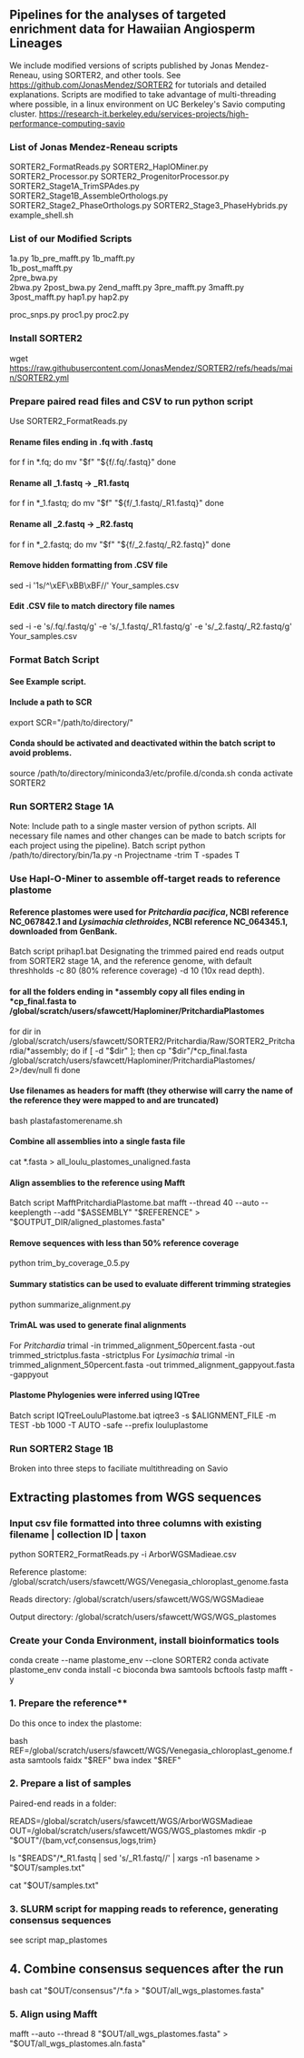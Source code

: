 ## Pipelines for the analyses of targeted enrichment data for Hawaiian Angiosperm Lineages

We include modified versions of scripts published by Jonas Mendez-Reneau, using SORTER2, and other tools.
See https://github.com/JonasMendez/SORTER2 for tutorials and detailed explanations. Scripts are modified to take advantage of multi-threading where possible, in a linux environment on UC Berkeley's Savio computing cluster. https://research-it.berkeley.edu/services-projects/high-performance-computing-savio

### List of Jonas Mendez-Reneau scripts

SORTER2_FormatReads.py
SORTER2_HaplOMiner.py
SORTER2_Processor.py
SORTER2_ProgenitorProcessor.py
SORTER2_Stage1A_TrimSPAdes.py
SORTER2_Stage1B_AssembleOrthologs.py
SORTER2_Stage2_PhaseOrthologs.py
SORTER2_Stage3_PhaseHybrids.py
example_shell.sh

### List of our Modified Scripts

1a.py
1b_pre_mafft.py 
1b_mafft.py  
1b_post_mafft.py  
2pre_bwa.py   
2bwa.py
2post_bwa.py
2end_mafft.py
3pre_mafft.py
3mafft.py
3post_mafft.py
hap1.py
hap2.py

proc_snps.py
proc1.py
proc2.py

### Install SORTER2
wget https://raw.githubusercontent.com/JonasMendez/SORTER2/refs/heads/main/SORTER2.yml

### Prepare paired read files and CSV to run python script 
Use SORTER2_FormatReads.py

#### Rename files ending in .fq with .fastq 
for f in *.fq; do
    mv "$f" "${f/.fq/.fastq}"
done

#### Rename all _1.fastq → _R1.fastq
for f in *_1.fastq; do
    mv "$f" "${f/_1.fastq/_R1.fastq}"
done

#### Rename all _2.fastq → _R2.fastq
for f in *_2.fastq; do
    mv "$f" "${f/_2.fastq/_R2.fastq}"
done

#### Remove hidden formatting from .CSV file
sed -i '1s/^\xEF\xBB\xBF//' Your_samples.csv

#### Edit .CSV file to match directory file names
sed -i -e 's/.fq/.fastq/g' -e 's/_1.fastq/_R1.fastq/g' -e 's/_2.fastq/_R2.fastq/g' Your_samples.csv

### Format Batch Script
#### See Example script. 

#### Include a path to SCR
export SCR="/path/to/directory/"

#### Conda should be activated and deactivated within the batch script to avoid problems. 
source /path/to/directory/miniconda3/etc/profile.d/conda.sh
conda activate SORTER2

### Run SORTER2 Stage 1A
Note: Include path to a single master version of python scripts. All necessary file names and other changes can be made to batch scripts for each project using the pipeline).
Batch script 
python /path/to/directory/bin/1a.py -n Projectname -trim T -spades T

### Use Hapl-O-Miner to assemble off-target reads to reference plastome
#### Reference plastomes were used for _Pritchardia pacifica_, NCBI reference NC_067842.1 and _Lysimachia clethroides_, NCBI reference  NC_064345.1, downloaded from GenBank.
Batch script prihap1.bat
Designating the trimmed paired end reads output from SORTER2 stage 1A, and the reference genome, with default threshholds -c 80 (80% reference coverage) -d 10 (10x read depth).

#### for all the folders ending in *assembly copy all files ending in *cp_final.fasta to /global/scratch/users/sfawcett/Haplominer/PritchardiaPlastomes
 
for dir in /global/scratch/users/sfawcett/SORTER2/Pritchardia/Raw/SORTER2_Pritchardia/*assembly; do
  if [ -d "$dir" ]; then
    cp "$dir"/*cp_final.fasta /global/scratch/users/sfawcett/Haplominer/PritchardiaPlastomes/ 2>/dev/null
  fi
done

#### Use filenames as headers for mafft (they otherwise will carry the name of the reference they were mapped to and are truncated)
bash plastafastomerename.sh

#### Combine all assemblies into a single fasta file 
cat *.fasta > all_loulu_plastomes_unaligned.fasta

#### Align assemblies to the reference using Mafft
Batch script MafftPritchardiaPlastome.bat
mafft --thread 40 --auto --keeplength --add "$ASSEMBLY" "$REFERENCE" > "$OUTPUT_DIR/aligned_plastomes.fasta"

#### Remove sequences with less than 50% reference coverage
python trim_by_coverage_0.5.py

#### Summary statistics can be used to evaluate different trimming strategies
python summarize_alignment.py

#### TrimAL was used to generate final alignments
For _Pritchardia_
trimal -in trimmed_alignment_50percent.fasta -out trimmed_strictplus.fasta -strictplus 
For _Lysimachia_
trimal -in trimmed_alignment_50percent.fasta -out trimmed_alignment_gappyout.fasta -gappyout 

#### Plastome Phylogenies were inferred using IQTree
Batch script IQTreeLouluPlastome.bat
  iqtree3 -s $ALIGNMENT_FILE -m TEST -bb 1000 -T AUTO -safe --prefix louluplastome

### Run SORTER2 Stage 1B
Broken into three steps to faciliate multithreading on Savio

## Extracting plastomes from WGS sequences
### Input csv file formatted into three columns with existing filename | collection ID | taxon
python SORTER2_FormatReads.py -i ArborWGSMadieae.csv

Reference plastome:
/global/scratch/users/sfawcett/WGS/Venegasia_chloroplast_genome.fasta

Reads directory:
/global/scratch/users/sfawcett/WGS/WGSMadieae

Output directory:
/global/scratch/users/sfawcett/WGS/WGS_plastomes

### Create your Conda Environment, install bioinformatics tools
conda create --name plastome_env --clone SORTER2
conda activate plastome_env
conda install -c bioconda bwa samtools bcftools fastp mafft -y

### 1. Prepare the reference**
Do this once to index the plastome:

bash
REF=/global/scratch/users/sfawcett/WGS/Venegasia_chloroplast_genome.fasta
samtools faidx "$REF"
bwa index "$REF"

### 2. Prepare a list of samples

Paired-end reads in a folder:

READS=/global/scratch/users/sfawcett/WGS/ArborWGSMadieae
OUT=/global/scratch/users/sfawcett/WGS/WGS_plastomes
mkdir -p "$OUT"/{bam,vcf,consensus,logs,trim}

ls "$READS"/*_R1.fastq | sed 's/_R1.fastq//' | xargs -n1 basename > "$OUT/samples.txt"

cat "$OUT/samples.txt"

### 3. SLURM script for mapping reads to reference, generating consensus sequences

see script map_plastomes

## 4. Combine consensus sequences after the run

bash
cat "$OUT/consensus"/*.fa > "$OUT/all_wgs_plastomes.fasta"

### 5. Align using Mafft

mafft --auto --thread 8 "$OUT/all_wgs_plastomes.fasta" > "$OUT/all_wgs_plastomes.aln.fasta"





  
  





 
















  



       
 


